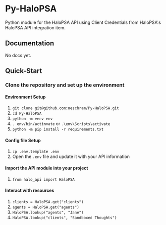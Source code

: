 # Py-HaloPSA

Python module for the HaloPSA API using Client Credentials from HaloPSA's HaloPSA API integration item.

## Documentation

No docs yet.

## Quick-Start

### Clone the repository and set up the environment

#### Environment Setup

1. `git clone git@github.com:neschram/Py-HaloPSA.git`
2. `cd Py-HaloPSA`
3. `python -m venv env`
4. `. env/bin/actinvate` or `.\env\Scripts\activate`
5. `python -m pip install -r requirements.txt`

#### Config file Setup

1. `cp .env.template .env`
2. Open the `.env` file and update it with your API information

#### Import the API module into your project

1. `from halo_api import HaloPSA`

#### Interact with resources

1. `clients = HaloPSA.get("clients")`
2. `agents = HaloPSA.get("agents")`
3. `HaloPSA.lookup("agents", "Jane")`
4. `HaloPSA.lookup("clients", "Sandboxed Thoughts")`
